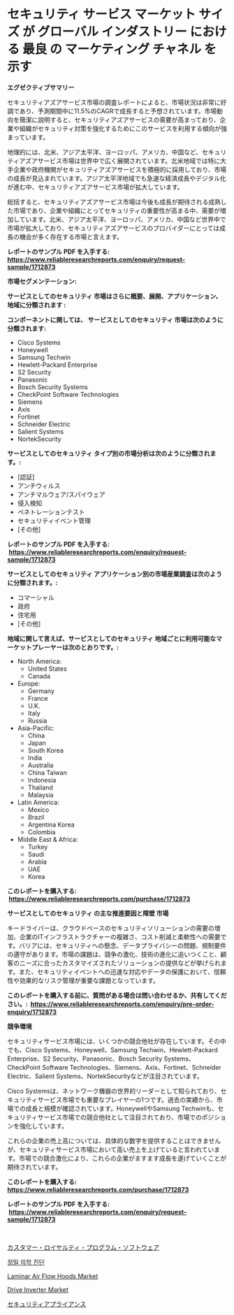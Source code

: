 <p><h1>セキュリティ サービス マーケット サイズ が グローバル インダストリー における 最良 の マーケティング チャネル を示す</h1></p><p><strong>エグゼクティブサマリー</strong></p>
<p><p>セキュリティアズアサービス市場の調査レポートによると、市場状況は非常に好調であり、予測期間中に11.5%のCAGRで成長すると予想されています。市場動向を簡潔に説明すると、セキュリティアズアサービスの需要が高まっており、企業や組織がセキュリティ対策を強化するためにこのサービスを利用する傾向が強まっています。</p><p>地理的には、北米、アジア太平洋、ヨーロッパ、アメリカ、中国など、セキュリティアズアサービス市場は世界中で広く展開されています。北米地域では特に大手企業や政府機関がセキュリティアズアサービスを積極的に採用しており、市場の成長が見込まれています。アジア太平洋地域でも急速な経済成長やデジタル化が進む中、セキュリティアズアサービス市場が拡大しています。</p><p>総括すると、セキュリティアズアサービス市場は今後も成長が期待される成熟した市場であり、企業や組織にとってセキュリティの重要性が高まる中、需要が増加しています。北米、アジア太平洋、ヨーロッパ、アメリカ、中国など世界中で市場が拡大しており、セキュリティアズアサービスのプロバイダーにとっては成長の機会が多く存在する市場と言えます。</p></p>
<p><strong>レポートのサンプル PDF を入手する: <a href="https://www.reliableresearchreports.com/enquiry/request-sample/1712873">https://www.reliableresearchreports.com/enquiry/request-sample/1712873</a></strong></p>
<p><strong>市場セグメンテーション:</strong></p>
<p><strong> サービスとしてのセキュリティ 市場はさらに概要、展開、アプリケーション、地域に分類されます :</strong></p>
<p><strong>コンポーネントに関しては、 サービスとしてのセキュリティ 市場は次のように分類されます: &nbsp;</strong></p>
<p><ul><li>Cisco Systems</li><li>Honeywell</li><li>Samsung Techwin</li><li>Hewlett-Packard Enterprise</li><li>S2 Security</li><li>Panasonic</li><li>Bosch Security Systems</li><li>CheckPoint Software Technologies</li><li>Siemens</li><li>Axis</li><li>Fortinet</li><li>Schneider Electric</li><li>Salient Systems</li><li>NortekSecurity</li></ul></p>
<p><strong> サービスとしてのセキュリティ タイプ別の市場分析は次のように分類されます。:</strong></p>
<p><ul><li>[認証]</li><li>アンチウィルス</li><li>アンチマルウェア/スパイウェア</li><li>侵入検知</li><li>ペネトレーションテスト</li><li>セキュリティイベント管理</li><li>[その他]</li></ul></p>
<p><strong>レポートのサンプル PDF を入手する: &nbsp;<a href="https://www.reliableresearchreports.com/enquiry/request-sample/1712873">https://www.reliableresearchreports.com/enquiry/request-sample/1712873</a></strong></p>
<p><strong> サービスとしてのセキュリティ アプリケーション別の市場産業調査は次のように分類されます。:</strong></p>
<p><ul><li>コマーシャル</li><li>政府</li><li>住宅用</li><li>[その他]</li></ul></p>
<p><strong>地域に関して言えば、サービスとしてのセキュリティ 地域ごとに利用可能なマーケットプレーヤーは次のとおりです。:</strong></p>
<p><ul>
    <li>
        North America:
        <ul>
            <li>United States</li>
            <li>Canada</li>
        </ul>
    </li>
    <li>
        Europe:
        <ul>
            <li>Germany</li>
            <li>France</li>
            <li>U.K.</li>
            <li>Italy</li>
            <li>Russia</li>
        </ul>
    </li>
    <li>
        Asia-Pacific:
        <ul>
            <li>China</li>
            <li>Japan</li>
            <li>South Korea</li>
            <li>India</li>
            <li>Australia</li>
            <li>China Taiwan</li>
            <li>Indonesia</li>
            <li>Thailand</li>
            <li>Malaysia</li>
        </ul>
    </li>
    <li>
        Latin America:
        <ul>
            <li>Mexico</li>
            <li>Brazil</li>
            <li>Argentina Korea</li>
            <li>Colombia</li>
        </ul>
    </li>
    <li>
        Middle East & Africa:
        <ul>
            <li>Turkey</li>
            <li>Saudi</li>
            <li>Arabia</li>
            <li>UAE</li>
            <li>Korea</li>
        </ul>
    </li>
    </ul></p>
<p><strong>このレポートを購入する: &nbsp;<a href="https://www.reliableresearchreports.com/purchase/1712873">https://www.reliableresearchreports.com/purchase/1712873</a></strong></p>
<p><strong>サービスとしてのセキュリティ の主な推進要因と障壁 市場</strong></p>
<p><p>キードライバーは、クラウドベースのセキュリティソリューションの需要の増加、企業のITインフラストラクチャーの複雑さ、コスト削減と柔軟性への需要です。バリアには、セキュリティへの懸念、データプライバシーの問題、規制要件の遵守があります。市場の課題は、競争の激化、技術の進化に追いつくこと、顧客のニーズに合ったカスタマイズされたソリューションの提供などが挙げられます。また、セキュリティイベントへの迅速な対応やデータの保護において、信頼性や効果的なリスク管理が重要な課題となっています。</p></p>
<p><strong>このレポートを購入する前に、質問がある場合は問い合わせるか、共有してください。:&nbsp; <a href="https://www.reliableresearchreports.com/enquiry/pre-order-enquiry/1712873">https://www.reliableresearchreports.com/enquiry/pre-order-enquiry/1712873</a></strong></p>
<p><strong>競争環境</strong></p>
<p><p>セキュリティサービス市場には、いくつかの競合他社が存在しています。その中でも、Cisco Systems、Honeywell、Samsung Techwin、Hewlett-Packard Enterprise、S2 Security、Panasonic、Bosch Security Systems、CheckPoint Software Technologies、Siemens、Axis、Fortinet、Schneider Electric、Salient Systems、NortekSecurityなどが注目されています。</p><p>Cisco Systemsは、ネットワーク機器の世界的リーダーとして知られており、セキュリティサービス市場でも重要なプレイヤーの1つです。過去の実績から、市場での成長と規模が確認されています。HoneywellやSamsung Techwinも、セキュリティサービス市場での競合他社として注目されており、市場でのポジションを強化しています。</p><p>これらの企業の売上高については、具体的な数字を提供することはできませんが、セキュリティサービス市場において高い売上を上げていると言われています。市場での競合激化により、これらの企業がますます成長を遂げていくことが期待されています。</p></p>
<p><strong>このレポートを購入する: &nbsp; <a href="https://www.reliableresearchreports.com/purchase/1712873">https://www.reliableresearchreports.com/purchase/1712873</a></strong></p>
<p><strong>レポートのサンプル PDF を入手する: &nbsp;<a href="https://www.reliableresearchreports.com/enquiry/request-sample/1712873">https://www.reliableresearchreports.com/enquiry/request-sample/1712873</a></strong><strong></strong></p>
<p>&nbsp;</p>
<p><p><a href="https://medium.com/@ms2501905/%E9%A1%A7%E5%AE%A2%E3%83%AD%E3%82%A4%E3%83%A4%E3%83%AA%E3%83%86%E3%82%A3%E3%83%97%E3%83%AD%E3%82%B0%E3%83%A9%E3%83%A0%E3%82%BD%E3%83%95%E3%83%88%E3%82%A6%E3%82%A7%E3%82%A2%E5%B8%82%E5%A0%B4%E3%81%AF-%E5%B8%82%E5%A0%B4%E3%82%B7%E3%82%A7%E3%82%A2-%E3%82%B5%E3%82%A4%E3%82%BA-%E3%81%8A%E3%82%88%E3%81%B32031%E5%B9%B4%E3%81%BE%E3%81%A7%E3%81%AE%E4%BA%88%E6%B8%AC%E3%81%AB%E7%84%A6%E7%82%B9%E3%82%92%E5%BD%93%E3%81%A6%E3%81%A6%E3%81%84%E3%81%BE%E3%81%99-39f535fcbc80">カスタマー・ロイヤルティ・プログラム・ソフトウェア</a></p><p><a href="https://medium.com/@plelbej847484502/%EC%A0%95%EB%B0%80-%EC%9D%98%ED%95%99-%EC%A7%84%EB%8B%A8-%EC%8B%9C%EC%9E%A5-%EB%B6%84%EC%84%9D-%EA%B8%80%EB%A1%9C%EB%B2%8C-%EC%82%B0%EC%97%85-%EC%A0%84%EB%A7%9D-%EB%B0%8F-%EC%98%88%EC%B8%A1-2024%EB%85%84%EB%B6%80%ED%84%B0-2031%EB%85%84%EA%B9%8C%EC%A7%80-38046795e907">정밀 의학 진단</a></p><p><a href="https://github.com/RichRobinson5/Market-Research-Report-List-4/blob/main/laminar-air-flow-hoods-market.md">Laminar Air Flow Hoods Market</a></p><p><a href="https://view.publitas.com/reportprime-1/drive-inverter-market-research-report-provides-thorough-industry-overview-which-offers-an-in-depth-analysis-of-product-trends-and-new-market-divisions/">Drive Inverter Market</a></p><p><a href="https://github.com/oqoeusbvpadwjs08/Market-Research-Report-List-1/blob/main/9897706186384.md">セキュリティアプライアンス</a></p></p>